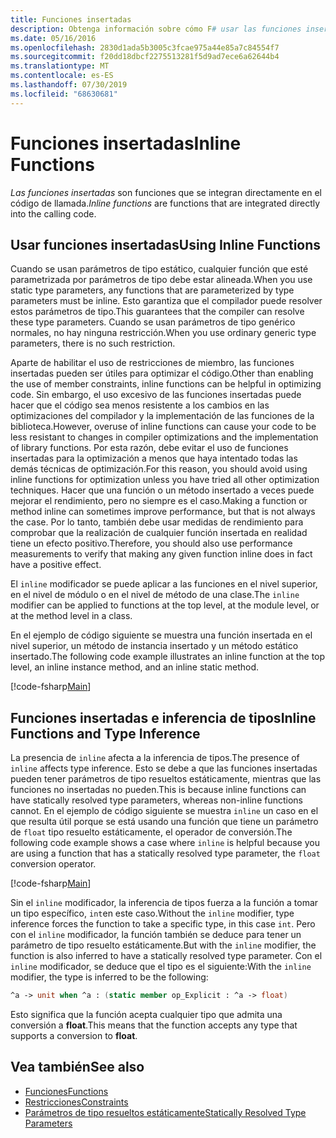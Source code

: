 ```yaml
---
title: Funciones insertadas
description: Obtenga información sobre cómo F# usar las funciones insertadas que se integran directamente en el código de llamada.
ms.date: 05/16/2016
ms.openlocfilehash: 2830d1ada5b3005c3fcae975a44e85a7c84554f7
ms.sourcegitcommit: f20dd18dbcf2275513281f5d9ad7ece6a62644b4
ms.translationtype: MT
ms.contentlocale: es-ES
ms.lasthandoff: 07/30/2019
ms.locfileid: "68630681"
---
```

# <a name="inline-functions"></a><span data-ttu-id="26377-103">Funciones insertadas</span><span class="sxs-lookup"><span data-stu-id="26377-103">Inline Functions</span></span>

<span data-ttu-id="26377-104">*Las funciones insertadas* son funciones que se integran directamente en el código de llamada.</span><span class="sxs-lookup"><span data-stu-id="26377-104">*Inline functions* are functions that are integrated directly into the calling code.</span></span>

## <a name="using-inline-functions"></a><span data-ttu-id="26377-105">Usar funciones insertadas</span><span class="sxs-lookup"><span data-stu-id="26377-105">Using Inline Functions</span></span>

<span data-ttu-id="26377-106">Cuando se usan parámetros de tipo estático, cualquier función que esté parametrizada por parámetros de tipo debe estar alineada.</span><span class="sxs-lookup"><span data-stu-id="26377-106">When you use static type parameters, any functions that are parameterized by type parameters must be inline.</span></span> <span data-ttu-id="26377-107">Esto garantiza que el compilador puede resolver estos parámetros de tipo.</span><span class="sxs-lookup"><span data-stu-id="26377-107">This guarantees that the compiler can resolve these type parameters.</span></span> <span data-ttu-id="26377-108">Cuando se usan parámetros de tipo genérico normales, no hay ninguna restricción.</span><span class="sxs-lookup"><span data-stu-id="26377-108">When you use ordinary generic type parameters, there is no such restriction.</span></span>

<span data-ttu-id="26377-109">Aparte de habilitar el uso de restricciones de miembro, las funciones insertadas pueden ser útiles para optimizar el código.</span><span class="sxs-lookup"><span data-stu-id="26377-109">Other than enabling the use of member constraints, inline functions can be helpful in optimizing code.</span></span> <span data-ttu-id="26377-110">Sin embargo, el uso excesivo de las funciones insertadas puede hacer que el código sea menos resistente a los cambios en las optimizaciones del compilador y la implementación de las funciones de la biblioteca.</span><span class="sxs-lookup"><span data-stu-id="26377-110">However, overuse of inline functions can cause your code to be less resistant to changes in compiler optimizations and the implementation of library functions.</span></span> <span data-ttu-id="26377-111">Por esta razón, debe evitar el uso de funciones insertadas para la optimización a menos que haya intentado todas las demás técnicas de optimización.</span><span class="sxs-lookup"><span data-stu-id="26377-111">For this reason, you should avoid using inline functions for optimization unless you have tried all other optimization techniques.</span></span> <span data-ttu-id="26377-112">Hacer que una función o un método insertado a veces puede mejorar el rendimiento, pero no siempre es el caso.</span><span class="sxs-lookup"><span data-stu-id="26377-112">Making a function or method inline can sometimes improve performance, but that is not always the case.</span></span> <span data-ttu-id="26377-113">Por lo tanto, también debe usar medidas de rendimiento para comprobar que la realización de cualquier función insertada en realidad tiene un efecto positivo.</span><span class="sxs-lookup"><span data-stu-id="26377-113">Therefore, you should also use performance measurements to verify that making any given function inline does in fact have a positive effect.</span></span>

<span data-ttu-id="26377-114">El `inline` modificador se puede aplicar a las funciones en el nivel superior, en el nivel de módulo o en el nivel de método de una clase.</span><span class="sxs-lookup"><span data-stu-id="26377-114">The `inline` modifier can be applied to functions at the top level, at the module level, or at the method level in a class.</span></span>

<span data-ttu-id="26377-115">En el ejemplo de código siguiente se muestra una función insertada en el nivel superior, un método de instancia insertado y un método estático insertado.</span><span class="sxs-lookup"><span data-stu-id="26377-115">The following code example illustrates an inline function at the top level, an inline instance method, and an inline static method.</span></span>

[!code-fsharp[Main](~/samples/snippets/fsharp/lang-ref-3/snippet201.fs)]

## <a name="inline-functions-and-type-inference"></a><span data-ttu-id="26377-116">Funciones insertadas e inferencia de tipos</span><span class="sxs-lookup"><span data-stu-id="26377-116">Inline Functions and Type Inference</span></span>

<span data-ttu-id="26377-117">La presencia de `inline` afecta a la inferencia de tipos.</span><span class="sxs-lookup"><span data-stu-id="26377-117">The presence of `inline` affects type inference.</span></span> <span data-ttu-id="26377-118">Esto se debe a que las funciones insertadas pueden tener parámetros de tipo resueltos estáticamente, mientras que las funciones no insertadas no pueden.</span><span class="sxs-lookup"><span data-stu-id="26377-118">This is because inline functions can have statically resolved type parameters, whereas non-inline functions cannot.</span></span> <span data-ttu-id="26377-119">En el ejemplo de código siguiente se muestra `inline` un caso en el que resulta útil porque se está usando una función que tiene un parámetro de `float` tipo resuelto estáticamente, el operador de conversión.</span><span class="sxs-lookup"><span data-stu-id="26377-119">The following code example shows a case where `inline` is helpful because you are using a function that has a statically resolved type parameter, the `float` conversion operator.</span></span>

[!code-fsharp[Main](~/samples/snippets/fsharp/lang-ref-3/snippet202.fs)]

<span data-ttu-id="26377-120">Sin el `inline` modificador, la inferencia de tipos fuerza a la función a tomar un tipo específico, `int`en este caso.</span><span class="sxs-lookup"><span data-stu-id="26377-120">Without the `inline` modifier, type inference forces the function to take a specific type, in this case `int`.</span></span> <span data-ttu-id="26377-121">Pero con el `inline` modificador, la función también se deduce para tener un parámetro de tipo resuelto estáticamente.</span><span class="sxs-lookup"><span data-stu-id="26377-121">But with the `inline` modifier, the function is also inferred to have a statically resolved type parameter.</span></span> <span data-ttu-id="26377-122">Con el `inline` modificador, se deduce que el tipo es el siguiente:</span><span class="sxs-lookup"><span data-stu-id="26377-122">With the `inline` modifier, the type is inferred to be the following:</span></span>

```fsharp
^a -> unit when ^a : (static member op_Explicit : ^a -> float)
```

<span data-ttu-id="26377-123">Esto significa que la función acepta cualquier tipo que admita una conversión a **float**.</span><span class="sxs-lookup"><span data-stu-id="26377-123">This means that the function accepts any type that supports a conversion to **float**.</span></span>

## <a name="see-also"></a><span data-ttu-id="26377-124">Vea también</span><span class="sxs-lookup"><span data-stu-id="26377-124">See also</span></span>

- [<span data-ttu-id="26377-125">Funciones</span><span class="sxs-lookup"><span data-stu-id="26377-125">Functions</span></span>](index.md)
- [<span data-ttu-id="26377-126">Restricciones</span><span class="sxs-lookup"><span data-stu-id="26377-126">Constraints</span></span>](../generics/constraints.md)
- [<span data-ttu-id="26377-127">Parámetros de tipo resueltos estáticamente</span><span class="sxs-lookup"><span data-stu-id="26377-127">Statically Resolved Type Parameters</span></span>](../generics/statically-resolved-type-parameters.md)
